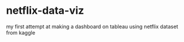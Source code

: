 # netflix-data-viz
my first attempt at making a dashboard on tableau using netflix dataset from kaggle
